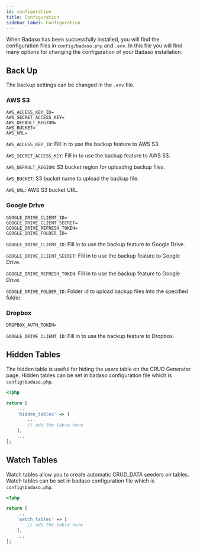 ```yaml
---
id: configuration
title: Configuration
sidebar_label: Configuration
---
```


When Badaso has been successfully installed, you will find the configuration files in ```config/badaso.php``` and ```.env```. In this file you will find many options for changing the configuration of your Badaso installation.

## Back Up
The backup settings can be changed in the ```.env``` file.

### AWS S3
```
AWS_ACCESS_KEY_ID=
AWS_SECRET_ACCESS_KEY=
AWS_DEFAULT_REGION=
AWS_BUCKET=
AWS_URL=
```
`AWS_ACCESS_KEY_ID`: Fill in to use the backup feature to AWS S3.

`AWS_SECRET_ACCESS_KEY`: Fill in to use the backup feature to AWS S3.

`AWS_DEFAULT_REGION`: S3 bucket region for uploading backup files.

`AWS_BUCKET`: S3 bucket name to upload the backup file.

`AWS_URL`: AWS S3 bucket URL.

### Google Drive
```
GOOGLE_DRIVE_CLIENT_ID=
GOOGLE_DRIVE_CLIENT_SECRET=
GOOGLE_DRIVE_REFRESH_TOKEN=
GOOGLE_DRIVE_FOLDER_ID=
```
`GOOGLE_DRIVE_CLIENT_ID`: Fill in to use the backup feature to Google Drive.

`GOOGLE_DRIVE_CLIENT_SECRET`: Fill in to use the backup feature to Google Drive.

`GOOGLE_DRIVE_REFRESH_TOKEN`: Fill in to use the backup feature to Google Drive.

`GOOGLE_DRIVE_FOLDER_ID`: Folder id to upload backup files into the specified folder.

### Dropbox
```
DROPBOX_AUTH_TOKEN=
```
`GOOGLE_DRIVE_CLIENT_ID`: Fill in to use the backup feature to Dropbox.

## Hidden Tables

The hidden table is useful for hiding the users table on the CRUD Generator page. Hidden tables can be set in badaso configuration file which is `config\badaso.php`.

<!--DOCUSAURUS_CODE_TABS-->
<!--PHP-->
```php
<?php

return [
    ...
    'hidden_tables' => [
        ...
        // add the table here
    ],
    ...
];
```
<!--END_DOCUSAURUS_CODE_TABS-->

## Watch Tables

Watch tables allow you to create automatic CRUD_DATA seeders on tables. Watch tables can be set in badaso configuration file which is `config\badaso.php`.

<!--DOCUSAURUS_CODE_TABS-->
<!--PHP-->
```php
<?php

return [
    ...
    'watch_tables' => [
        // add the table here
    ],
    ...
];
```
<!--END_DOCUSAURUS_CODE_TABS-->